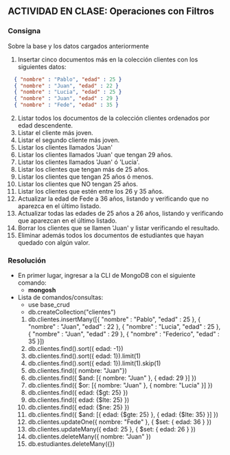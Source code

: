 ## ACTIVIDAD EN CLASE: Operaciones con Filtros

### Consigna
Sobre la base y los datos cargados anteriormente
1. Insertar cinco documentos más en la colección clientes con los siguientes
datos:
``` json
  { "nombre" : "Pablo", "edad" : 25 }
  { "nombre" : "Juan", "edad" : 22 }
  { "nombre" : "Lucia", "edad" : 25 }
  { "nombre" : "Juan", "edad" : 29 }
  { "nombre" : "Fede", "edad" : 35 }
```

2. Listar todos los documentos de la colección clientes ordenados por edad
   descendente.
3. Listar el cliente más joven.
4. Listar el segundo cliente más joven.
5. Listar los clientes llamados 'Juan'
6. Listar los clientes llamados 'Juan' que tengan 29 años.
7. Listar los clientes llamados 'Juan' ó 'Lucia'.
8. Listar los clientes que tengan más de 25 años.
9. Listar los clientes que tengan 25 años ó menos.
10. Listar los clientes que NO tengan 25 años.
11. Listar los clientes que estén entre los 26 y 35 años.
12. Actualizar la edad de Fede a 36 años, listando y verificando que no
    aparezca en el último listado.
13. Actualizar todas las edades de 25 años a 26 años, listando y verificando
    que aparezcan en el último listado.
14. Borrar los clientes que se llamen 'Juan' y listar verificando el resultado.
15. Eliminar además todos los documentos de estudiantes que hayan quedado con
    algún valor.

### Resolución
- En primer lugar, ingresar a la CLI de MongoDB con el siguiente comando:
  - **mongosh**
- Lista de comandos/consultas:
  - use base_crud
  - db.createCollection("clientes")
  1. db.clientes.insertMany([{ "nombre" : "Pablo", "edad" : 25 }, { "nombre" : "Juan", "edad" : 22 }, { "nombre" : "Lucia", "edad" : 25 }, { "nombre" : "Juan", "edad" : 29 }, { "nombre" : "Federico", "edad" : 35 }])
  2. db.clientes.find().sort({ edad: -1})
  3. db.clientes.find().sort({ edad: 1}).limit(1)
  4. db.clientes.find().sort({ edad: 1}).limit(1).skip(1)
  5. db.clientes.find({ nombre: "Juan"})
  6. db.clientes.find({ $and: [{ nombre: "Juan" }, { edad: 29 }] })
  7. db.clientes.find({ $or: [{ nombre: "Juan" }, { nombre: "Lucia" }] })
  8. db.clientes.find({ edad: {$gt: 25} })
  9. db.clientes.find({ edad: {$lte: 25} })
  10. db.clientes.find({ edad: {$ne: 25} })
  11. db.clientes.find({ $and: [{ edad: {$gte: 25} }, { edad: {$lte: 35} }] })
  12. db.clientes.updateOne({ nombre: "Fede" }, { $set: { edad: 36 } })
  13. db.clientes.updateMany({ edad: 25 }, { $set: { edad: 26 } })
  14. db.clientes.deleteMany({ nombre: "Juan" })
  15. db.estudiantes.deleteMany({})